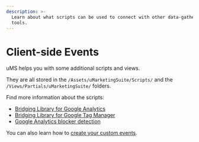 ```yaml
---
description: >-
  Learn about what scripts can be used to connect with other data-gathering
  tools.
---
```


# Client-side Events

uMS helps you with some additional scripts and views.

They are all stored in the `/Assets/uMarketingSuite/Scripts/` and the `/Views/Partials/uMarketingSuite/` folders.

Find more information about the scripts:

* [Bridging Library for Google Analytics](bridging-library-for-google-analytics.md)
* [Bridging Library for Google Tag Manager](bridging-library-for-google-tag-manager.md)
* [Google Analytics blocker detection](google-analytics-blocker-detection.md)

You can also learn how to [create your custom events](create-your-own-events.md).
